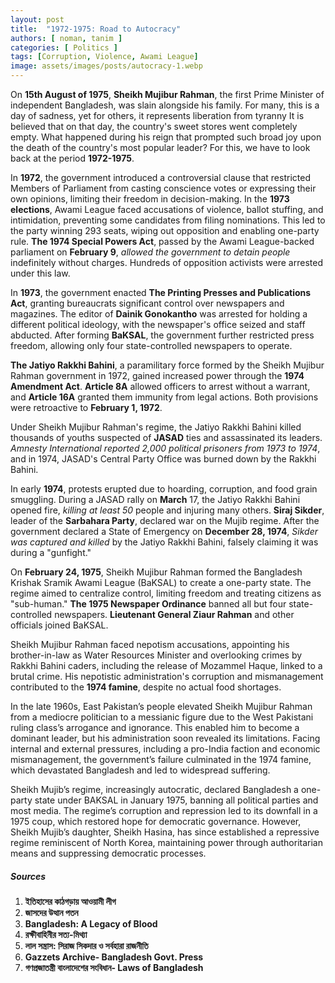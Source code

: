 ```yaml
---
layout: post
title:  "1972-1975: Road to Autocracy"
authors: [ noman, tanim ]
categories: [ Politics ]
tags: [Corruption, Violence, Awami League]
image: assets/images/posts/autocracy-1.webp
---
```

On **15th August of 1975**, **Sheikh Mujibur Rahman**, the first Prime Minister of independent Bangladesh, was slain alongside his family. For many, this is a day of sadness, yet for others, it represents liberation from tyranny It is believed that on that day, the country's sweet stores went completely empty. What happened during his reign that prompted such broad joy upon the death of the country's most popular leader? For this, we have to look back at the period **1972-1975**.

In **1972**, the government introduced a controversial clause that restricted Members of Parliament from casting conscience votes or expressing their own opinions, limiting their freedom in decision-making. In the **1973 elections**, Awami League faced accusations of violence, ballot stuffing, and intimidation, preventing some candidates from filing nominations. This led to the party winning 293 seats, wiping out opposition and enabling one-party rule. **The 1974 Special Powers Act**, passed by the Awami League-backed parliament on **February 9**, *allowed the government to detain people* indefinitely without charges. Hundreds of opposition activists were arrested under this law.

In **1973**, the government enacted **The Printing Presses and Publications Act**, granting bureaucrats significant control over newspapers and magazines. The editor of **Dainik Gonokantho** was arrested for holding a different political ideology, with the newspaper's office seized and staff abducted. After forming **BaKSAL**, the government further restricted press freedom, allowing only four state-controlled newspapers to operate.

**The Jatiyo Rakkhi Bahini**, a paramilitary force formed by the Sheikh Mujibur Rahman government in 1972, gained increased power through the **1974 Amendment Act**. **Article 8A** allowed officers to arrest without a warrant, and **Article 16A** granted them immunity from legal actions. Both provisions were retroactive to **February 1, 1972**. 

Under Sheikh Mujibur Rahman's regime, the Jatiyo Rakkhi Bahini killed thousands of youths suspected of **JASAD** ties and assassinated its leaders. *Amnesty International reported 2,000 political prisoners from 1973 to 1974*, and in 1974, JASAD's Central Party Office was burned down by the Rakkhi Bahini.

In early **1974**, protests erupted due to hoarding, corruption, and food grain smuggling. During a JASAD rally on **March** 17, the Jatiyo Rakkhi Bahini opened fire, *killing at least 50* people and injuring many others. **Siraj Sikder**, leader of the **Sarbahara Party**, declared war on the Mujib regime. After the government declared a State of Emergency on **December 28, 1974**, *Sikder was captured and killed* by the Jatiyo Rakkhi Bahini, falsely claiming it was during a "gunfight."

On **February 24, 1975**, Sheikh Mujibur Rahman formed the Bangladesh Krishak Sramik Awami League (BaKSAL) to create a one-party state. The regime aimed to centralize control, limiting freedom and treating citizens as "sub-human." **The 1975 Newspaper Ordinance** banned all but four state-controlled newspapers. **Lieutenant General Ziaur Rahman** and other officials joined BaKSAL.

Sheikh Mujibur Rahman faced nepotism accusations, appointing his brother-in-law as Water Resources Minister and overlooking crimes by Rakkhi Bahini caders, including the release of Mozammel Haque, linked to a brutal crime. His nepotistic administration's corruption and mismanagement contributed to the **1974 famine**, despite no actual food shortages.

In the late 1960s, East Pakistan’s people elevated Sheikh Mujibur Rahman from a mediocre politician to a messianic figure due to the West Pakistani ruling class’s arrogance and ignorance. This enabled him to become a dominant leader, but his administration soon revealed its limitations. Facing internal and external pressures, including a pro-India faction and economic mismanagement, the government’s failure culminated in the 1974 famine, which devastated Bangladesh and led to widespread suffering.

Sheikh Mujib’s regime, increasingly autocratic, declared Bangladesh a one-party state under BAKSAL in January 1975, banning all political parties and most media. The regime’s corruption and repression led to its downfall in a 1975 coup, which restored hope for democratic governance. However, Sheikh Mujib’s daughter, Sheikh Hasina, has since established a repressive regime reminiscent of North Korea, maintaining power through authoritarian means and suppressing democratic processes.

##### Sources
1. **ইতিহাসের কাঠগড়ায় আওয়ামী লীগ**
2. **জাসদের উত্থান পতন**
3. **Bangladesh: A Legacy of Blood**
4. **রক্ষীবাহিনীর সত্য-মিথ্যা**
5. **লাল সন্ত্রাস: সিরাজ সিকদার ও সর্বহারা রাজনীতি**
6. **Gazzets Archive- Bangladesh Govt. Press** 
7. **গণপ্রজাতন্ত্রী বাংলাদেশের সংবিধান- Laws of Bangladesh**